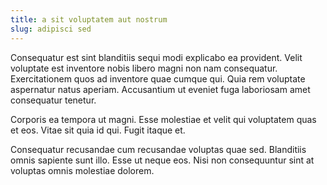 ```yaml
---
title: a sit voluptatem aut nostrum
slug: adipisci sed
---
```


Consequatur est sint blanditiis sequi modi explicabo ea provident. Velit voluptate est inventore nobis libero magni non nam consequatur. Exercitationem quos ad inventore quae cumque qui. Quia rem voluptate aspernatur natus aperiam. Accusantium ut eveniet fuga laboriosam amet consequatur tenetur.

Corporis ea tempora ut magni. Esse molestiae et velit qui voluptatem quas et eos. Vitae sit quia id qui. Fugit itaque et.

Consequatur recusandae cum recusandae voluptas quae sed. Blanditiis omnis sapiente sunt illo. Esse ut neque eos. Nisi non consequuntur sint at voluptas omnis molestiae dolorem.
